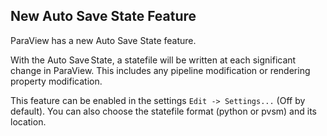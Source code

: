 ## New Auto Save State Feature

ParaView has a new Auto Save State feature.

With the Auto Save State, a statefile will be written at each significant change in ParaView. This includes any pipeline modification or rendering property modification.

This feature can be enabled in the settings `Edit -> Settings...` (Off by default). You can also choose the statefile format (python or pvsm) and its location.
